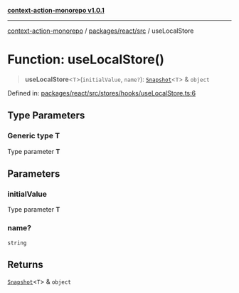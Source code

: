 [**context-action-monorepo v1.0.1**](../../../../README.md)

***

[context-action-monorepo](../../../../README.md) / [packages/react/src](../README.md) / useLocalStore

# Function: useLocalStore()

> **useLocalStore**&lt;`T`&gt;(`initialValue`, `name?`): [`Snapshot`](../interfaces/Snapshot.md)&lt;`T`&gt; & `object`

Defined in: [packages/react/src/stores/hooks/useLocalStore.ts:6](https://github.com/mineclover/context-action/blob/2861d61b4b5d930e9e7f5277983455dc296dc859/packages/react/src/stores/hooks/useLocalStore.ts#L6)

## Type Parameters

### Generic type T

Type parameter **T**

## Parameters

### initialValue

Type parameter **T**

### name?

`string`

## Returns

[`Snapshot`](../interfaces/Snapshot.md)&lt;`T`&gt; & `object`

